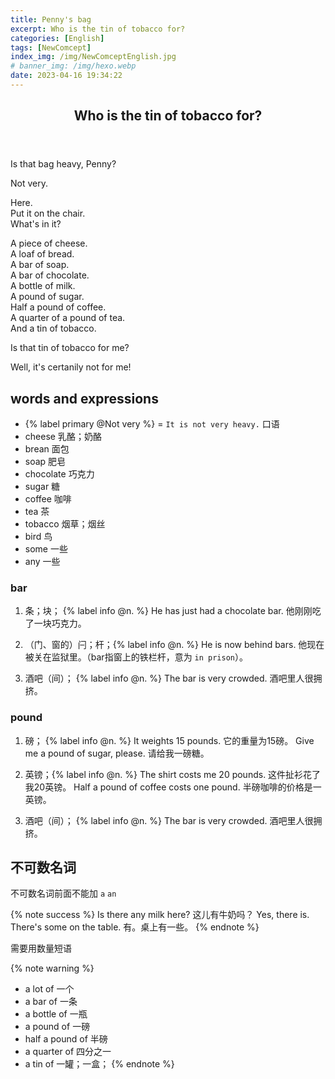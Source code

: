 ```yaml
---
title: Penny's bag
excerpt: Who is the tin of tobacco for?
categories: [English]
tags: [NewComcept]
index_img: /img/NewComceptEnglish.jpg
# banner_img: /img/hexo.webp
date: 2023-04-16 19:34:22
---
```

<article class="the-dialogue">
	<header>
    	<h2>Who is the tin of tobacco for?</h2>
    </header>
    <p class="sender" title="Sam">Is that bag heavy, Penny?</p>
    <p class="responder" title="Penny">Not very.</p>
    <p class="sender" title="Sam">Here.<br>Put it on the chair.<br>What's in it?</p>
    <p class="responder" title="Penny">
        A piece of cheese.<br>
        A loaf of bread.<br>
        A bar of soap.<br>
        A bar of chocolate.<br>
        A bottle of milk.<br>
        A pound of sugar.<br>
        Half a pound of coffee.<br>
        A quarter of a pound of tea.<br>
        And a tin of tobacco.
    </p>
    <p class="sender" title="Sam">Is that tin of tobacco for me?</p>
    <p class="responder" title="Penny">Well, it's certanily not for me!</p>
</article>

## words and expressions

- {% label primary @Not very %} = `It is not very heavy.` 口语
- cheese 乳酪；奶酪
- brean 面包
- soap 肥皂
- chocolate 巧克力
- sugar 糖
- coffee 咖啡
- tea 茶
- tobacco 烟草；烟丝
- bird 鸟
- some 一些
- any 一些

### bar

1. 条；块； {% label info @n. %}
He has just had a chocolate bar. 他刚刚吃了一块巧克力。

2. （门、窗的）闩；杆；{% label info @n. %} 
He is now behind bars. 他现在被关在监狱里。（bar指窗上的铁栏杆，意为 `in prison`）。

3. 酒吧（间）； {% label info @n. %}
The bar is very crowded. 酒吧里人很拥挤。

### pound

1. 磅； {% label info @n. %}
It weights 15 pounds. 它的重量为15磅。
Give me a pound of sugar, please. 请给我一磅糖。

2. 英镑；{% label info @n. %} 
The shirt costs me 20 pounds. 这件扯衫花了我20英镑。
Half a pound of coffee costs one pound. 半磅咖啡的价格是一英镑。

3. 酒吧（间）； {% label info @n. %}
The bar is very crowded. 酒吧里人很拥挤。

## 不可数名词

不可数名词前面不能加 `a` `an`

{% note success %}
Is there any milk here? 这儿有牛奶吗？
Yes, there is. There's some on the table. 有。桌上有一些。
{% endnote %}

需要用数量短语

{% note warning %}
- a lot of 一个
- a bar of 一条
- a bottle of 一瓶
- a pound of 一磅
- half a pound of 半磅
- a quarter of 四分之一
- a tin of 一罐；一盒；
{% endnote %}